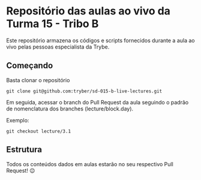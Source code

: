 # Repositório das aulas ao vivo da Turma 15 - Tribo B

Este repositório armazena os códigos e scripts fornecidos durante a aula ao vivo pelas pessoas especialista da Trybe.

## Começando
Basta clonar o repositório

`git clone git@github.com:tryber/sd-015-b-live-lectures.git`

Em seguida, acessar o branch do Pull Request da aula seguindo o padrão de nomenclatura dos branches (lecture/block.day).

Exemplo:

`git checkout lecture/3.1`

## Estrutura
Todos os conteúdos dados em aulas estarão no seu respectivo Pull Request! 😉

